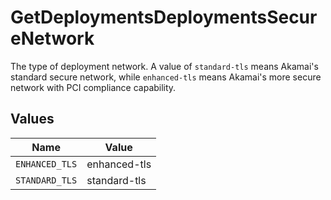 # GetDeploymentsDeploymentsSecureNetwork

The type of deployment network. A value of `standard-tls` means Akamai's standard secure network, while `enhanced-tls` means Akamai's more secure network with PCI compliance capability.


## Values

| Name           | Value          |
| -------------- | -------------- |
| `ENHANCED_TLS` | enhanced-tls   |
| `STANDARD_TLS` | standard-tls   |